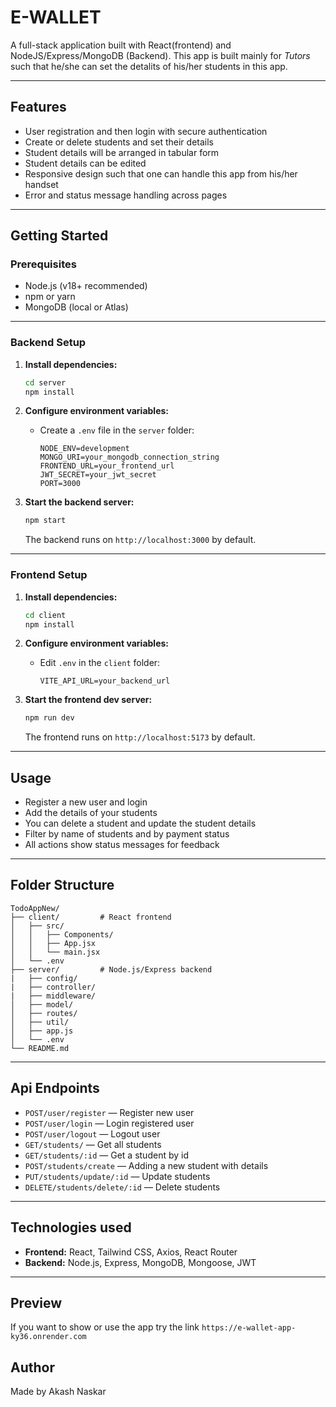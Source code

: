 # E-WALLET
A full-stack application built with React(frontend) and NodeJS/Express/MongoDB (Backend). This app is built mainly for _Tutors_ such that he/she can set the detalits of his/her students in this app. 

---

## Features
- User registration and then login with secure authentication
- Create or delete students and set their details
- Student details will be arranged in tabular form
- Student details can be edited
- Responsive design such that one can handle this app from his/her handset
- Error and status message handling across pages

---

## Getting Started
### Prerequisites

- Node.js (v18+ recommended)
- npm or yarn
- MongoDB (local or Atlas)

---

### Backend Setup

1. **Install dependencies:**
   ```bash
   cd server
   npm install
   ```

2. **Configure environment variables:**
   - Create a `.env` file in the `server` folder:
     ```
     NODE_ENV=development
     MONGO_URI=your_mongodb_connection_string
     FRONTEND_URL=your_frontend_url
     JWT_SECRET=your_jwt_secret
     PORT=3000
     ```

3. **Start the backend server:**
   ```bash
   npm start
   ```
   The backend runs on `http://localhost:3000` by default.

---   

### Frontend Setup

1. **Install dependencies:**
   ```bash
   cd client
   npm install
   ```

2. **Configure environment variables:**
   - Edit `.env` in the `client` folder:
     ```
     VITE_API_URL=your_backend_url
     ```

3. **Start the frontend dev server:**
   ```bash
   npm run dev
   ```
   The frontend runs on `http://localhost:5173` by default.

---

## Usage
- Register a new user and login
- Add the details of your students
- You can delete a student and update the student details
- Filter by name of students and by payment status 
- All actions show status messages for feedback

---

## Folder Structure

```
TodoAppNew/
├── client/         # React frontend
│   ├── src/
│   │   ├── Components/
│   │   ├── App.jsx
│   │   └── main.jsx
│   └── .env
├── server/         # Node.js/Express backend
|   ├── config/
|   ├── controller/
|   ├── middleware/
│   ├── model/
│   ├── routes/
│   ├── util/
│   ├── app.js
│   └── .env
└── README.md
```

---

## Api Endpoints

- `POST/user/register` — Register new user
- `POST/user/login` — Login registered user
- `POST/user/logout` — Logout user
- `GET/students/` — Get all students 
- `GET/students/:id` — Get a student by id
- `POST/students/create` — Adding a new student with details
- `PUT/students/update/:id` — Update students
- `DELETE/students/delete/:id` — Delete students

---

## Technologies used

- **Frontend:** React, Tailwind CSS, Axios, React Router
- **Backend:** Node.js, Express, MongoDB, Mongoose, JWT

---

## Preview

If you want to show or use the app try the link `https://e-wallet-app-ky36.onrender.com`

## Author

Made by Akash Naskar
